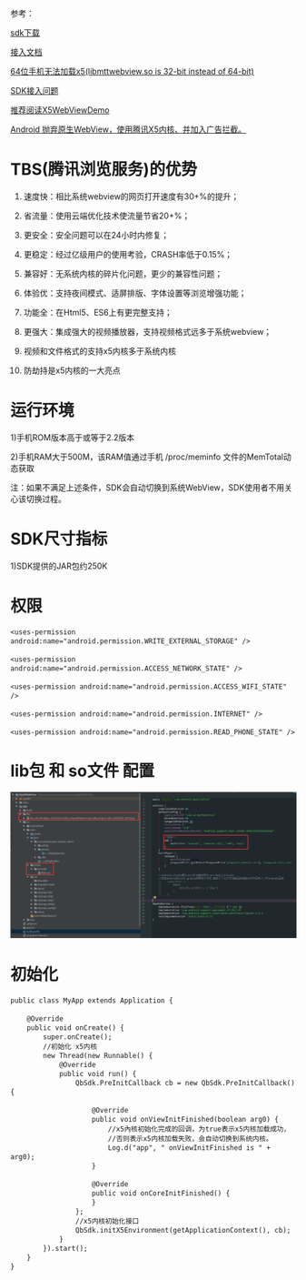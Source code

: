 
参考：

[sdk下载](https://x5.tencent.com/tbs/sdk.html)

[接入文档](https://x5.tencent.com/tbs/guide/sdkInit.html)

[64位手机无法加载x5(libmttwebview.so is 32-bit instead of 64-bit)](https://x5.tencent.com/tbs/technical.html#/detail/sdk/1/34cf1488-7dc2-41ca-a77f-0014112bcab7)

[SDK接入问题](https://x5.tencent.com/tbs/technical.html#/sdk)

[推荐阅读X5WebViewDemo](https://github.com/EUEHBin/X5WebViewDemo)

[Android 抛弃原生WebView，使用腾讯X5内核、并加入广告拦截。](https://blog.csdn.net/qq_35070105/article/details/80047595)

# TBS(腾讯浏览服务)的优势 #

1) 速度快：相比系统webview的网页打开速度有30+%的提升；

2) 省流量：使用云端优化技术使流量节省20+%；

3) 更安全：安全问题可以在24小时内修复；

4) 更稳定：经过亿级用户的使用考验，CRASH率低于0.15%；

5) 兼容好：无系统内核的碎片化问题，更少的兼容性问题；

6) 体验优：支持夜间模式、适屏排版、字体设置等浏览增强功能；

7) 功能全：在Html5、ES6上有更完整支持；

8) 更强大：集成强大的视频播放器，支持视频格式远多于系统webview；

9) 视频和文件格式的支持x5内核多于系统内核

10) 防劫持是x5内核的一大亮点

# 运行环境 #

1)手机ROM版本高于或等于2.2版本

2)手机RAM大于500M，该RAM值通过手机 /proc/meminfo 文件的MemTotal动态获取

注：如果不满足上述条件，SDK会自动切换到系统WebView，SDK使用者不用关心该切换过程。

# SDK尺寸指标 #

1)SDK提供的JAR包约250K


# 权限
    <uses-permission android:name="android.permission.WRITE_EXTERNAL_STORAGE" />

	<uses-permission android:name="android.permission.ACCESS_NETWORK_STATE" />

	<uses-permission android:name="android.permission.ACCESS_WIFI_STATE" />

	<uses-permission android:name="android.permission.INTERNET" />

	<uses-permission android:name="android.permission.READ_PHONE_STATE" />

# lib包 和 so文件 配置

![](imgs/libso.png)

# 初始化

	public class MyApp extends Application {

	    @Override
	    public void onCreate() {
	        super.onCreate();
	        //初始化 x5内核
	        new Thread(new Runnable() {
	            @Override
	            public void run() {
	                QbSdk.PreInitCallback cb = new QbSdk.PreInitCallback() {

			            @Override
			            public void onViewInitFinished(boolean arg0) {
			                //x5內核初始化完成的回调，为true表示x5内核加载成功，
							//否则表示x5内核加载失败，会自动切换到系统内核。
			                Log.d("app", " onViewInitFinished is " + arg0);
			            }

			            @Override
			            public void onCoreInitFinished() {
			            }
			        };
			        //x5内核初始化接口
			        QbSdk.initX5Environment(getApplicationContext(), cb);
	            }
	        }).start();
	    }
	}




